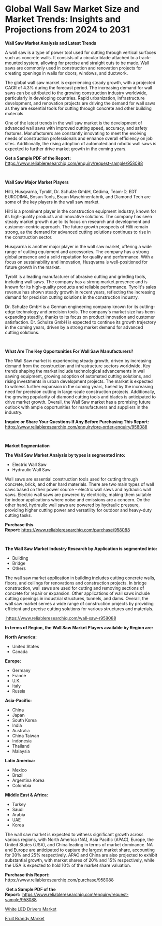 <p><h1>Global Wall Saw Market Size and Market Trends: Insights and Projections from 2024 to 2031</h1></p><p><strong>Wall Saw Market Analysis and Latest Trends</strong></p>
<p><p>A wall saw is a type of power tool used for cutting through vertical surfaces such as concrete walls. It consists of a circular blade attached to a track-mounted system, allowing for precise and straight cuts to be made. Wall saws are commonly used in construction and renovation projects for creating openings in walls for doors, windows, and ductwork.</p><p>The global wall saw market is experiencing steady growth, with a projected CAGR of 4.3% during the forecast period. The increasing demand for wall saws can be attributed to the growing construction industry worldwide, particularly in developing countries. Rapid urbanization, infrastructure development, and renovation projects are driving the demand for wall saws as they are essential tools for cutting through concrete and other building materials.</p><p>One of the latest trends in the wall saw market is the development of advanced wall saws with improved cutting speed, accuracy, and safety features. Manufacturers are constantly innovating to meet the evolving needs of construction professionals and enhance overall efficiency on job sites. Additionally, the rising adoption of automated and robotic wall saws is expected to further drive market growth in the coming years.</p></p>
<p><strong>Get a Sample PDF of the Report:&nbsp;</strong> <a href="https://www.reliableresearchiq.com/enquiry/request-sample/958088">https://www.reliableresearchiq.com/enquiry/request-sample/958088</a></p>
<p>&nbsp;</p>
<p><strong>Wall Saw Major Market Players</strong></p>
<p><p>Hilti, Husqvarna, Tyrolit, Dr. Schulze GmbH, Cedima, Team-D, EDT EURODIMA, Bosun Tools, Braun Maschinenfabrik, and Diamond Tech are some of the key players in the wall saw market. </p><p>Hilti is a prominent player in the construction equipment industry, known for its high-quality products and innovative solutions. The company has seen steady market growth due to its focus on research and development and customer-centric approach. The future growth prospects of Hilti remain strong, as the demand for advanced cutting solutions continues to rise in the construction sector.</p><p>Husqvarna is another major player in the wall saw market, offering a wide range of cutting equipment and accessories. The company has a strong global presence and a solid reputation for quality and performance. With a focus on sustainability and innovation, Husqvarna is well-positioned for future growth in the market.</p><p>Tyrolit is a leading manufacturer of abrasive cutting and grinding tools, including wall saws. The company has a strong market presence and is known for its high-quality products and reliable performance. Tyrolit's sales revenue has shown steady growth in recent years, reflecting the increasing demand for precision cutting solutions in the construction industry.</p><p>Dr. Schulze GmbH is a German engineering company known for its cutting-edge technology and precision tools. The company's market size has been expanding steadily, thanks to its focus on product innovation and customer satisfaction. Dr. Schulze GmbH is expected to continue its growth trajectory in the coming years, driven by a strong market demand for advanced cutting solutions.</p></p>
<p>&nbsp;</p>
<p><strong>What Are The Key Opportunities For Wall Saw Manufacturers?</strong></p>
<p><p>The Wall Saw market is experiencing steady growth, driven by increasing demand from the construction and infrastructure sectors worldwide. Key trends shaping the market include technological advancements in wall sawing equipment, growing adoption of automated cutting solutions, and rising investments in urban development projects. The market is expected to witness further expansion in the coming years, fueled by the increasing need for precision cutting in large-scale construction projects. Additionally, the growing popularity of diamond cutting tools and blades is anticipated to drive market growth. Overall, the Wall Saw market has a promising future outlook with ample opportunities for manufacturers and suppliers in the industry.</p></p>
<p><strong>Inquire or Share Your Questions If Any Before Purchasing This Report:</strong> <a href="https://www.reliableresearchiq.com/enquiry/pre-order-enquiry/958088">https://www.reliableresearchiq.com/enquiry/pre-order-enquiry/958088</a></p>
<p>&nbsp;</p>
<p><strong>Market Segmentation</strong></p>
<p><strong>The Wall Saw Market Analysis by types is segmented into:</strong></p>
<p><ul><li>Electric Wall Saw</li><li>Hydraulic Wall Saw</li></ul></p>
<p><p>Wall saws are essential construction tools used for cutting through concrete, brick, and other hard materials. There are two main types of wall saws based on their power source – electric wall saws and hydraulic wall saws. Electric wall saws are powered by electricity, making them suitable for indoor applications where noise and emissions are a concern. On the other hand, hydraulic wall saws are powered by hydraulic pressure, providing higher cutting power and versatility for outdoor and heavy-duty cutting tasks.</p></p>
<p><strong>Purchase this Report:&nbsp;</strong><a href="https://www.reliableresearchiq.com/purchase/958088">https://www.reliableresearchiq.com/purchase/958088</a></p>
<p>&nbsp;</p>
<p><strong>The Wall Saw Market Industry Research by Application is segmented into:</strong></p>
<p><ul><li>Building</li><li>Bridge</li><li>Others</li></ul></p>
<p><p>The wall saw market application in building includes cutting concrete walls, floors, and ceilings for renovations and construction projects. In bridge construction, wall saws are used for cutting and removing sections of concrete for repair or expansion. Other applications of wall saws include cutting openings in industrial structures, tunnels, and dams. Overall, the wall saw market serves a wide range of construction projects by providing efficient and precise cutting solutions for various structures and materials.</p></p>
<p><a href="https://www.reliableresearchiq.com/wall-saw-r958088">&nbsp;https://www.reliableresearchiq.com/wall-saw-r958088</a></p>
<p><strong>In terms of Region, the Wall Saw Market Players available by Region are:</strong></p>
<p>
    <p> <strong> North America: </strong>
        <ul>
            <li>United States</li>
            <li>Canada</li>
        </ul>
        </p> 
    <p> <strong> Europe: </strong>
        <ul>
            <li>Germany</li>
            <li>France</li>
            <li>U.K.</li>
            <li>Italy</li>
            <li>Russia</li>
        </ul>
        </p> 
    <p> <strong> Asia-Pacific: </strong>
        <ul>
            <li>China</li>
            <li>Japan</li>
            <li>South Korea</li>
            <li>India</li>
            <li>Australia</li>
            <li>China Taiwan</li>
            <li>Indonesia</li>
            <li>Thailand</li>
            <li>Malaysia</li>
        </ul>
        </p> 
    <p> <strong> Latin America: </strong>
        <ul>
            <li>Mexico</li>
            <li>Brazil</li>
            <li>Argentina Korea</li>
            <li>Colombia</li>
        </ul>
        </p> 
    <p> <strong> Middle East & Africa: </strong>
        <ul>
            <li>Turkey</li>
            <li>Saudi</li>
            <li>Arabia</li>
            <li>UAE</li>
            <li>Korea</li>
        </ul>
    </p>
    </p>
<p><p>The wall saw market is expected to witness significant growth across various regions, with North America (NA), Asia Pacific (APAC), Europe, the United States (USA), and China leading in terms of market dominance. NA and Europe are anticipated to capture the largest market share, accounting for 30% and 25% respectively. APAC and China are also projected to exhibit substantial growth, with market shares of 20% and 15% respectively, while the USA is expected to hold 10% of the market share valuation.</p></p>
<p><strong>Purchase this Report: </strong><a href="https://www.reliableresearchiq.com/purchase/958088">https://www.reliableresearchiq.com/purchase/958088</a></p>
<p>&nbsp;<strong>Get a Sample PDF of the Report:&nbsp;&nbsp;</strong><a href="https://www.reliableresearchiq.com/enquiry/request-sample/958088">https://www.reliableresearchiq.com/enquiry/request-sample/958088</a></p>
<p><strong></strong></p>
<p><p><a href="https://issuu.com/reportprime-2/docs/white-led-drivers-market-size-2030.pptx">White LED Drivers Market</a></p><p><a href="https://github.com/mzurpwxu46/Market-Research-Report-List-1/blob/main/fruit-brandy-market.md">Fruit Brandy Market</a></p></p>